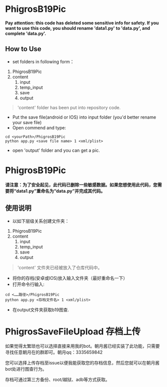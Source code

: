 
# PhigrosB19Pic
**Pay attention: this code has deleted some sensitive info for safety. If you want to use this code, you should rename 'data1.py' to 'data.py', and complete 'data.py'.**
## How to Use
- set folders in following form：
1. PhigrosB19Pic
2. content
    1. input
    2. temp_input
    3. save
    4. output
> 'content' folder has been put into repository code.
- Put the save file(android or IOS) into input folder (you'd better rename your save file)
- Open commend and type:
```dos
cd <yourPath>/PhigrosB19Pic
python app.py <save file name> 1 <xml/plist>
```
- open 'output' folder and you can get a pic.
> 
# PhigrosB19Pic
**请注意：为了安全起见，此代码已删除一些敏感数据。如果您想使用此代码，您需要将“data1.py”重命名为“data.py”并完成其代码。**
## 使用说明
- 以如下层级关系创建文件夹：
1. PhigrosB19Pic
2. content
    1. input
    2. temp_input
    3. save
    4. output
> 'content' 文件夹已经被放入了仓库代码中。
- 将你的存档(安卓或IOS)放入输入文件夹（最好重命名一下）
- 打开命令行输入:
```dos
cd <……路径>/PhigrosB19Pic
python app.py <存档文件名> 1 <xml/plist>
```
- 在output文件夹获取b19图查.
# PhigrosSaveFileUpload 存档上传
如果觉得太繁琐也可以选择直接来用我的bot。朝月酱已经实装了此功能，只需要寻找任意朝月在的群即可。朝月qq：3335659842
> 
您可以选择上传存档至issue以便我能获取您的存档信息，然后您就可以在朝月酱bot处进行图查行为。
> 
存档可通过第三方备份、root/越狱、adb等方式获取。
